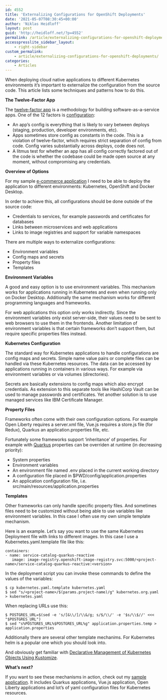 ```yaml
---
id: 4552
title: 'Externalizing Configurations for OpenShift Deployments'
date: '2021-05-07T08:30:45+00:00'
author: 'Niklas Heidloff'
layout: post
guid: 'http://heidloff.net/?p=4552'
permalink: /article/externalizing-configurations-for-openshift-deployments/
accesspresslite_sidebar_layout:
    - right-sidebar
custom_permalink:
    - article/externalizing-configurations-for-openshift-deployments/
categories:
    - Articles
---
```


When deploying cloud native applications to different Kubernetes environments it’s important to externalize the configuration from the source code. This article lists some techniques and patterns how to do this.

**The Twelve-Factor App**

The [twelve-factor app](https://12factor.net/) is a methodology for building software-as-a-service apps. One of the 12 factors is [configuration](https://12factor.net/config):

- An app’s config is everything that is likely to vary between deploys (staging, production, developer environments, etc).
- Apps sometimes store config as constants in the code. This is a violation of twelve-factor, which requires strict separation of config from code. Config varies substantially across deploys, code does not.
- A litmus test for whether an app has all config correctly factored out of the code is whether the codebase could be made open source at any moment, without compromising any credentials.

**Overview of Options**

For my sample [e-commerce application](https://github.com/IBM/application-modernization-javaee-quarkus) I need to be able to deploy the application to different environments: Kubernetes, OpenShift and Docker Desktop.

In order to achieve this, all configurations should be done outside of the source code:

- Credentials to services, for example passwords and certificates for databases
- Links between microservices and web applications
- Links to image registries and support for variable namespaces

There are multiple ways to externalize configurations:

- Environment variables
- Config maps and secrets
- Property files
- Templates

**Environment Variables**

A good and easy option is to use environment variables. This mechanism works for applications running in Kubernetes and even when running only on Docker Desktop. Additionally the same mechanism works for different programming languages and frameworks.

For web applications this option only works indirectly. Since the environment variables only exist server-side, their values need to be sent to web browsers to use them in the frontends. Another limitation of environment variables is that certain frameworks don’t support them, but require specific properties files instead.

**Kubernetes Configuration**

The standard way for Kubernetes applications to handle configurations are config maps and secrets. Simple name value pairs or complete files can be handled via these Kubernetes resources. The data can be accessed by applications running in containers in various ways. For example via environment variables or via volumes (directories).

Secrets are basically extensions to config maps which also encrypt credentials. As extension to this separate tools like HashiCorp Vault can be used to manage passwords and certificates. Yet another solution is to use managed services like IBM Certificate Manager.

**Property Files**

Frameworks often come with their own configuration options. For example Open Liberty requires a server.xml file, Vue.js requires a store.js file (for Redux), Quarkus an application.properties file, etc.

Fortunately some frameworks support ‘inheritance’ of properties. For example with [Quarkus](https://quarkus.io/guides/config-reference) properties can be overriden at runtime (in decreasing priority):

- System properties
- Environment variables
- An environment file named .env placed in the current working directory
- A configuration file placed in $PWD/config/application.properties
- An application configuration file, i.e. src/main/resources/application.properties

**Templates**

Other frameworks can only handle specific property files. And sometimes files need to be customized without being able to use variables like environment variables. In this case I often use my own simple template mechanism.

Here is an example. Let’s say you want to use the same Kubernetes Deployment file with links to different images. In this case I use a Kubernetes.yaml.template file like this:

```
containers:
- name: service-catalog-quarkus-reactive
   image: image-registry.openshift-image-registry.svc:5000/<project-name>/service-catalog-quarkus-reactive:<version>
```

In the deployment script you can invoke these commands to define the values of the variables:

```
$ cp kubernetes.yaml.template kubernetes.yaml
$ sed "s/<project-name>/$(params.project-name)/g" kubernetes.org.yaml > kubernetes.yaml    
```

When replacing URLs use this:

```
$ POSTGRES_URL=$(sed -e 's/[&\\/]/\\&/g; s/$/\\/' -e '$s/\\$//' <<< "$POSTGRES_URL")
$ sed "s%POSTGRES_URL%$POSTGRES_URL%g" application.properties.temp > application.properties
```

Additionally there are several other template mechanims. For Kubernetes helm is a popular one which you should look into.

And obviously get familiar with [Declarative Management of Kubernetes Objects Using Kustomize](https://kubernetes.io/docs/tasks/manage-kubernetes-objects/kustomization/).

**What’s next?**

If you want to see these mechanisms in action, check out my [sample application](https://github.com/IBM/application-modernization-javaee-quarkus). It includes Quarkus applications, Vue.js application, Open Liberty applications and lot’s of yaml configuration files for Kubernetes resources.